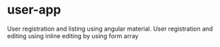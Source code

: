 # user-app
User registration and listing using angular material. User registration and editing using inline editing by using form array 
